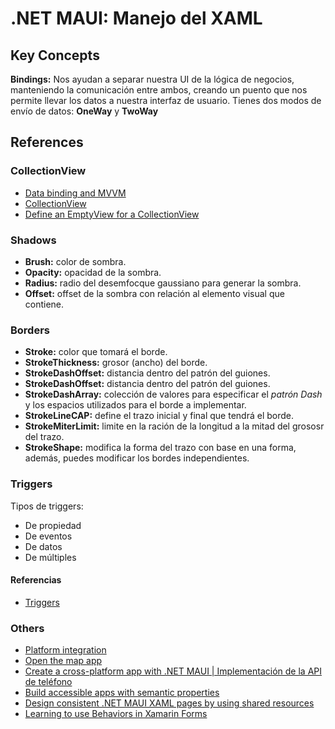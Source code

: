 # .NET MAUI: Manejo del XAML
## Key Concepts
**Bindings:**
Nos ayudan a separar nuestra UI de la lógica de negocios, manteniendo la comunicación entre ambos, creando un puento que
nos permite llevar los datos a nuestra interfaz de usuario. Tienes dos modos de envío de datos: __OneWay__ y __TwoWay__
## References
### CollectionView
- [Data binding and MVVM](https://learn.microsoft.com/en-us/dotnet/maui/xaml/fundamentals/mvvm)
- [CollectionView](https://learn.microsoft.com/en-us/dotnet/maui/user-interface/controls/collectionview/)
- [Define an EmptyView for a CollectionView](https://learn.microsoft.com/en-us/dotnet/maui/user-interface/controls/collectionview/emptyview?view=net-maui-7.0)

### Shadows
- **Brush:** color de sombra.
- **Opacity:** opacidad de la sombra.
- **Radius:** radio del desemfocque gaussiano para generar la sombra.
- **Offset:** offset de la sombra con relación al elemento visual que contiene.

### Borders
- **Stroke:** color que tomará el borde.
- **StrokeThickness:** grosor (ancho) del borde.
- **StrokeDashOffset:** distancia dentro del patrón del guiones.
- **StrokeDashOffset:** distancia dentro del patrón del guiones.
- **StrokeDashArray:** colección de valores para especificar el *patrón Dash* y los espacios utilizados para el borde a implementar.
- **StrokeLineCAP:** define el trazo inicial y final que tendrá el borde.
- **StrokeMiterLimit:** limite en la ración de la longitud a la mitad del grososr del trazo.
- **StrokeShape:** modifica la forma del trazo con base en una forma, además, puedes modificar los bordes independientes.

### Triggers
Tipos de triggers:
- De propiedad
- De eventos
- De datos
- De múltiples
#### Referencias
- [Triggers](https://learn.microsoft.com/en-us/dotnet/maui/fundamentals/triggers)

### Others
- [Platform integration](https://learn.microsoft.com/en-us/dotnet/maui/platform-integration/)
- [Open the map app](https://learn.microsoft.com/en-us/dotnet/maui/platform-integration/appmodel/maps?tabs=android)
- [Create a cross-platform app with .NET MAUI | Implementación de la API de teléfono](https://learn.microsoft.com/en-us/training/modules/build-mobile-and-desktop-apps/)
- [Build accessible apps with semantic properties](https://learn.microsoft.com/en-us/dotnet/maui/fundamentals/accessibility)
- [Design consistent .NET MAUI XAML pages by using shared resources](https://learn.microsoft.com/en-us/training/modules/use-shared-resources/)
- [Learning to use Behaviors in Xamarin Forms](https://askxammy.com/learning-to-use-behaviors-in-xamarin-forms/)
